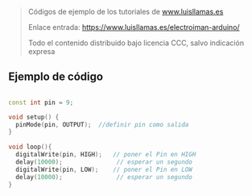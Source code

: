 > Códigos de ejemplo de los tutoriales de www.luisllamas.es
>
> Enlace entrada: https://www.luisllamas.es/electroiman-arduino/
>
> Todo el contenido distribuido bajo licencia CCC, salvo indicación expresa


## Ejemplo de código
```cpp
const int pin = 9;

void setup() {
  pinMode(pin, OUTPUT);  //definir pin como salida
}
 
void loop(){
  digitalWrite(pin, HIGH);   // poner el Pin en HIGH
  delay(10000);               // esperar un segundo
  digitalWrite(pin, LOW);    // poner el Pin en LOW
  delay(10000);               // esperar un segundo
}
```


